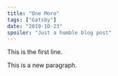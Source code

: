 ```yaml
---
title: "One More"
tags: ["Gatsby"]
date: "2019-10-23"
spoiler: "Just a humble blog post"
---
```


This is the first line.

This is a new paragraph.
